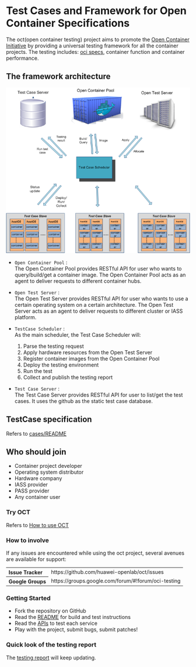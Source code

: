 # Test Cases and Framework for Open Container Specifications

The oct(open container testing) project aims to promote the [Open Container Initiative](http://www.opencontainers.org/) by providing a universal testing framework for all the container projects. The testing includes: [oci specs](https://github.com/opencontainers/specs), container function and container performance.

## The framework architecture
![Framework](docs/static_files/test_framework.png "Framework")
  * `Open Container Pool` :  
    The Open Container Pool provides RESTful API for user who wants to query/build/get a container image. 
    The Open Container Pool acts as an agent to deliver requests to different container hubs.
    
  * `Open Test Server` :  
    The Open Test Server provides RESTful API for user who wants to use a certain operating system on a certain architecture. 
    The Open Test Server acts as an agent to deliver requests to different cluster or IASS platform.
    
  * `TestCase Scheduler` :  
    As the main scheduler, the Test Case Scheduler will:
    1. Parse the testing request
    2. Apply hardware resources from the Open Test Server
    3. Register container images from the Open Container Pool
    4. Deploy the testing environment
    5. Run the test
    6. Collect and publish the testing report
   
  * `Test Case Server` :  
    The Test Case Server provides RESTful API for user to list/get the test cases.
    It uses the github as the static test case database.
    
## TestCase specification
Refers to [cases/README](cases/README.md) 

## Who should join
- Container project developer
- Operating system distributor
- Hardware company
- IASS provider
- PASS provider
- Any container user

### Try OCT
Refers to [How to use OCT](engine/HowTO.md)

### How to involve
If any issues are encountered while using the oct project, several avenues are available for support:
<table>
<tr>
	<th align="left">
	Issue Tracker
	</th>
	<td>
	https://github.com/huawei-openlab/oct/issues
	</td>
</tr>
<tr>
	<th align="left">
	Google Groups
	</th>
	<td>
	https://groups.google.com/forum/#!forum/oci-testing
	</td>
</tr>
</table>

### Getting Started

- Fork the repository on GitHub
- Read the [README](README.md) for build and test instructions
- Read the [APIs](engine/API.md) to test each service
- Play with the project, submit bugs, submit patches!

### Quick look of the testing report

The [testing report](cases/report) will keep updating.


